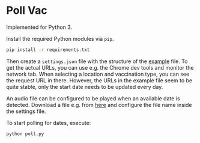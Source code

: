 # Poll Vac

Implemented for Python 3.

Install the required Python modules via `pip`.

```bash
pip install -r requirements.txt
```

Then create a `settings.json` file with the structure of the [example](settings.json.example) file.
To get the actual URLs, you can use e.g. the Chrome dev tools and monitor the network tab.
When selecting a location and vaccination type, you can see the request URL in there.
However, the URLs in the example file seem to be quite stable, only the start date needs to be updated every day.

An audio file can be configured to be played when an available date is detected.
Download a file e.g. from [here](https://mixkit.co/free-sound-effects/alarm/) and configure the file name inside the settings file.

To start polling for dates, execute:

```
python poll.py
```
